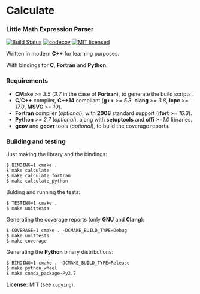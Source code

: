 # Calculate


### Little Math Expression Parser

[![Build Status](https://travis-ci.org/newlawrence/Calculate.svg?branch=master)](https://travis-ci.org/newlawrence/Calculate)
[![codecov](https://codecov.io/gh/newlawrence/Calculate/branch/master/graph/badge.svg)](https://codecov.io/gh/newlawrence/Calculate)
[![MIT licensed](https://img.shields.io/badge/license-MIT-blue.svg)](https://github.com/newlawrence/Calculate/blob/7f96b434dd77461f17a71f3fe3025c21b73ed0d0/copying)

Written in modern **C++** for learning purposes.

With bindings for **C**, **Fortran** and **Python**.


### Requirements

* **CMake** *>= 3.5* (*3.7* in the case of **Fortran**), to generate the build scripts .
* **C**/**C++** compiler, **C++14** compliant (**g++** *>= 5.3*, **clang** *>= 3.8*, **icpc** >= *17.0*, **MSVC** >= *19*).
* **Fortran** compiler (*optional*), with **2008** standard support (**ifort** *>= 16.3*).
* **Python** *>= 2.7* (*optional*), along with **setuptools** and **cffi** *>=1.0* libraries.
* **gcov** and **gcovr** tools (*optional*), to build the coverage reports.


### Building and testing

Just making the library and the bindings:

```
$ BINDING=1 cmake .
$ make calculate
$ make calculate_fortran
$ make calculate_python
```

Bulding and running the tests:

```
$ TESTING=1 cmake .
$ make unittests
```

Generating the coverage reports (only **GNU** and **Clang**):

```
$ COVERAGE=1 cmake . -DCMAKE_BUILD_TYPE=Debug
$ make unittests
$ make coverage
```

Generating the **Python** binary distributions:

```
$ BINDING=1 cmake . -DCMAKE_BUILD_TYPE=Release
$ make python_wheel
$ make conda_package-Py2.7

```

**License:** MIT (see `copying`).
